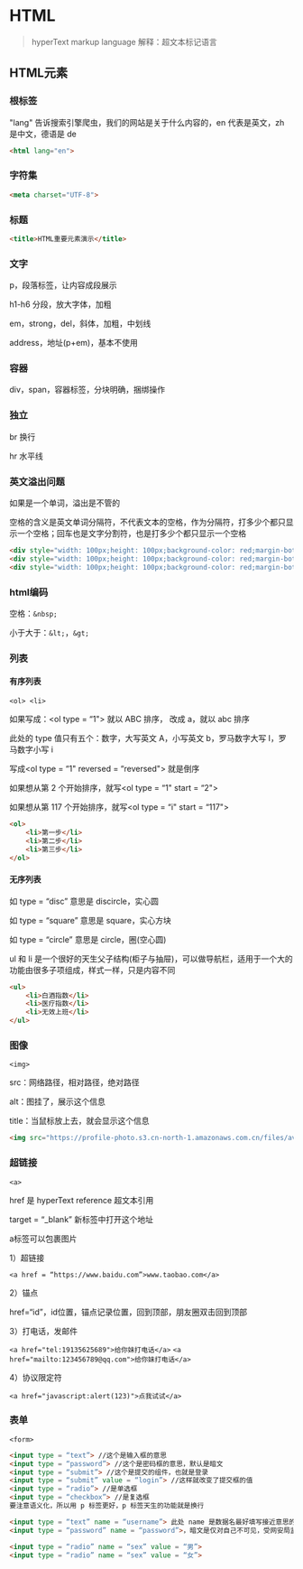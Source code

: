 # HTML

>  hyperText markup language   解释：超文本标记语言

## HTML元素

### 根标签

"lang" 告诉搜索引擎爬虫，我们的网站是关于什么内容的，en 代表是英文，zh 是中文，德语是 de

```html
<html lang="en">
```

### 字符集

```html
<meta charset="UTF-8">
```

### 标题

```html
<title>HTML重要元素演示</title>
```

### 文字

p，段落标签，让内容成段展示

h1-h6  分段，放大字体，加粗

em，strong，del，斜体，加粗，中划线

address，地址(p+em)，基本不使用

### 容器

div，span，容器标签，分块明确，捆绑操作

### 独立

br 换行

hr 水平线

### 英文溢出问题

如果是一个单词，溢出是不管的

空格的含义是英文单词分隔符，不代表文本的空格，作为分隔符，打多少个都只显示一个空格；回车也是文字分割符，也是打多少个都只显示一个空格

```html
<div style="width: 100px;height: 100px;background-color: red;margin-bottom: 10px;">sfafasfsadfsadfsadfasdfas</div>
<div style="width: 100px;height: 100px;background-color: red;margin-bottom: 10px;">sf afasfs adfs adfsa dfas df as</div>
<div style="width: 100px;height: 100px;background-color: red;margin-bottom: 10px;">所发生的放松的方式毒腐蚀毒</div>
```

### html编码

空格：`&nbsp;`

小于大于：`&lt;`，`&gt;`

### 列表

#### 有序列表

`<ol> <li>`

如果写成：<ol type = “1"> 就以 ABC 排序， 改成 a，就以 abc 排序

此处的 type 值只有五个：数字，大写英文 A，小写英文 b，罗马数字大写 I，罗马数字小写 i

写成<ol type = “1" reversed = “reversed"> 就是倒序

如果想从第 2 个开始排序，就写<ol type = “1" start = “2">

如果想从第 117 个开始排序，就写<ol type = “i" start = “117">

```html
<ol>
    <li>第一步</li>
    <li>第二步</li>
    <li>第三步</li>
</ol>
```

#### 无序列表

如 type = “disc” 意思是 discircle，实心圆

如 type = “square” 意思是 square，实心方块

如 type = “circle” 意思是 circle，圈(空心圆)

ul 和 li 是一个很好的天生父子结构(柜子与抽屉)，可以做导航栏，适用于一个大的功能由很多子项组成，样式一样，只是内容不同

```html
<ul>
    <li>白酒指数</li>
    <li>医疗指数</li>
    <li>无效上班</li>
</ul>
```

### 图像

`<img>`

src：网络路径，相对路径，绝对路径

alt：图挂了，展示这个信息

title：当鼠标放上去，就会显示这个信息

```html
<img src="https://profile-photo.s3.cn-north-1.amazonaws.com.cn/files/avatar/50577/MTAxMTU0MzYyOW12OWhjNjFq/avatar.png?v=4a3429fcf895f48c72394b93dfacda83" alt="此地无银三百两" title="我是标题">
```

### 超链接

`<a>`

href 是 hyperText reference 超文本引用

target = “_blank”    新标签中打开这个地址

a标签可以包裹图片

1）超链接

`<a href = “https://www.baidu.com”>www.taobao.com</a>`

2）锚点

href=“id”，id位置，锚点记录位置，回到顶部，朋友圈双击回到顶部

3）打电话，发邮件

`<a href="tel:19135625689">给你妹打电话</a>`  `<a href="mailto:123456789@qq.com">给你妹打电话</a>`

4）协议限定符

`<a href="javascript:alert(123)">点我试试</a>`

### 表单

`<form>`

```html
<input type = “text”> //这个是输入框的意思
<input type = “password”> //这个是密码框的意思，默认是暗文
<input type = “submit”> //这个是提交的组件，也就是登录
<input type = “submit” value = “login”> //这样就改变了提交框的值
<input type = “radio”> //是单选框
<input type = “checkbox”> //是复选框
要注意语义化，所以用 p 标签更好，p 标签天生的功能就是换行
```

```html
<input type = “text” name = “username”> 此处 name 是数据名最好填写接近意思的英文单词，方便使用
<input type = “password” name = “password”>，暗文是仅对自己不可见，受网安局监管的公司，一般用 md5，不可逆的加密方式
```

```html
<input type = “radio” name = “sex” value = “男”>
<input type = “radio” name = “sex” value = “女”>
```



























